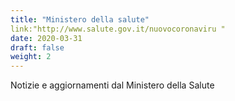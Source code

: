 ```yaml
---
title: "Ministero della salute"
link:"http://www.salute.gov.it/nuovocoronaviru "
date: 2020-03-31
draft: false
weight: 2
---
```


Notizie e aggiornamenti dal Ministero della Salute
